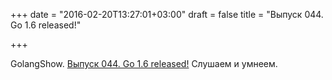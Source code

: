 +++
date = "2016-02-20T13:27:01+03:00"
draft = false
title = "Выпуск 044. Go 1.6 released!"

+++

<p>GolangShow.&nbsp;<a href="https://golangshow.com/episode/2016/02-18-044/">Выпуск 044. Go 1.6 released!</a> Слушаем и умнеем.</p>

